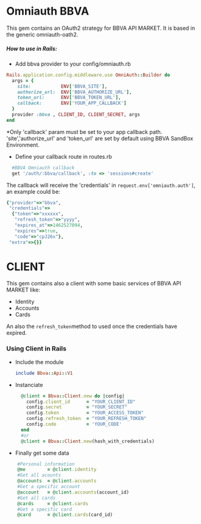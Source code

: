 
# Omniauth BBVA

This gem contains an OAuth2 strategy for BBVA API MARKET. It is based in the generic omniauth-oath2.

##### How to use in Rails:
- Add bbva provider to your config/omniauth.rb

```ruby
Rails.application.config.middleware.use OmniAuth::Builder do
  args = {
    site:           ENV['BBVA_SITE'], 
    authorize_url:  ENV['BBVA_AUTHORIZE_URL'],
    token_url:      ENV['BBVA_TOKEN_URL'],
    callback:       ENV['YOUR_APP_CALLBACK']
  }
  provider :bbva , CLIENT_ID, CLIENT_SECRET, args
end
````
*Only 'callback' param must be set to your app callback path. 'site','authorize_url' and 'token_url' are set by default using BBVA SandBox Environment.


- Define your callback route in routes.rb

```ruby
  #BBVA Omniauth callback
  get '/auth/:bbva/callback', :to => 'sessions#create'
```

The callback will receive the 'credentials' in ```request.env['omniauth.auth']```, an example could be:

```ruby
{"provider"=>"bbva",
 "credentials"=>
  {"token"=>"xxxxxx",
   "refresh_token"=>"yyyy",
   "expires_at"=>1462527094,
   "expires"=>true,
   "code"=>"cpJ26x"},
 "extra"=>{}}
```

# CLIENT

This gem contains also a client with some basic services of BBVA API MARKET like:
- Identity
- Accounts
- Cards

An also the ```refresh_token```method to used once the credentials have expired.

### Using Client in Rails

- Include the module
    ```ruby
    include Bbva::Api::V1
    ```
    
- Instanciate
    ```ruby
      @client = Bbva::Client.new do |config|
        config.client_id      = "YOUR_CLIENT_ID"
        config.secret         = "YOUR_SECRET"
        config.token          = "YOUR_ACCESS_TOKEN"
        config.refresh_token  = "YOUR_REFRESH_TOKEN"
        config.code           = 'YOUR_CODE'
      end
      #or
      @client = Bbva::Client.new(hash_with_credentials)
    ```
    
- Finally get some data
```ruby
    #Personal information
    @me        = @client.identity
    #Get all acounts
    @accounts  = @client.accounts
    #Get a specific account
    @account   = @client.accounts(account_id)
    #Get all cards
    @cards     = @client.cards
    #Get a specific card
    @card      = @client.cards(card_id)
```



